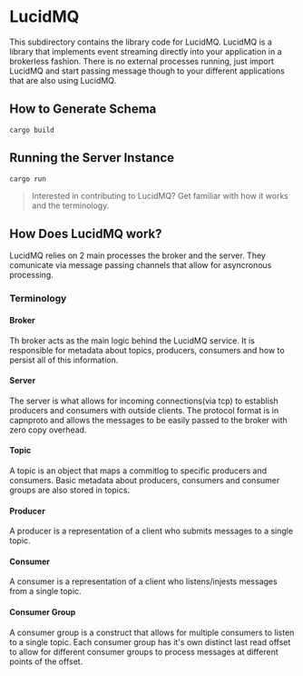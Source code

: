 # LucidMQ

This subdirectory contains the library code for LucidMQ. LucidMQ is a library that implements event streaming directly into your application in a brokerless fashion. There is no external processes running, just import LucidMQ and start passing message though to your different applications that are also using LucidMQ.

## How to Generate Schema

```
cargo build
```

## Running the Server Instance

```
cargo run
```

> Interested in contributing to LucidMQ? Get familiar with how it works and the terminology.

## How Does LucidMQ work?

LucidMQ relies on 2 main processes the broker and the server. They comunicate via message passing channels that allow for asyncronous processing. 

### Terminology

#### Broker

Th broker acts as the main logic behind the LucidMQ service. It is responsible for metadata about topics, producers, consumers and how to persist all of this information.

#### Server

The server is what allows for incoming connections(via tcp) to establish producers and consumers with outside clients. The protocol format is in capnproto and allows the messages to be easily passed to the broker with zero copy overhead.

#### Topic

A topic is an object that maps a commitlog to specific producers and consumers. Basic metadata about producers, consumers and consumer groups are also stored in topics.

#### Producer

A producer is a representation of a client who submits messages to a single topic.

#### Consumer

A consumer is a representation of a client who listens/injests messages from a single topic.

#### Consumer Group

A consumer group is a construct that allows for multiple consumers to listen to a single topic. Each consumer group has it's own distinct last read offset to allow for different consumer groups to process messages at different points of the offset.